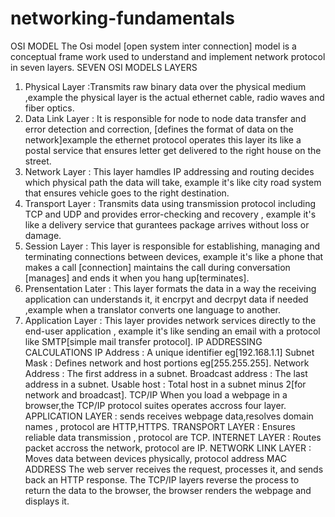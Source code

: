 
# networking-fundamentals 
OSI MODEL
The Osi model [open system inter connection] model is a conceptual frame work used to understand and implement network protocol in seven layers.
SEVEN OSI MODELS LAYERS 
1. Physical Layer :Transmits raw binary data over the physical medium ,example the physical layer is the actual ethernet cable, radio waves and fiber optics.
2. Data Link Layer : It is responsible for node to node data transfer and error detection and correction, [defines the format of data on the network]example the ethernet protocol operates this layer its like a postal service that ensures letter get delivered to the right house on the street.
3. Network Layer : This layer hamdles IP addressing and routing decides which physical path the data will take, example it's like city road system that ensures vehicle goes to the right destination.
4. Transport Layer : Transmits data using transmission protocol including TCP and UDP and provides error-checking and recovery , example it's like a delivery service that gurantees package arrives without loss or damage.
5. Session Layer : This layer is responsible for establishing, managing and terminating connections between devices, example it's like a phone that makes a call [connection] maintains the call during conversation [manages] and ends it when you hang up[terminates].
6. Prensentation Later : This layer formats the data in a way the receiving application can understands it, it encrpyt and decrpyt data if needed ,example when a translator converts one language to another.
7. Application Layer : This layer provides network services directly to the end-user application , example it's like sending an email with a protocol like SMTP[simple mail transfer protocol].
   IP ADDRESSING CALCULATIONS
IP Address : A unique identifier eg[192.168.1.1]
Subnet Mask : Defines network and host portions eg[255.255.255].
Network Address : The first address in a subnet.
Broadcast address : The last address in a subnet.
Usable host : Total host in a subnet  minus 2[for network and  broadcast].
TCP/IP
When you load a webpage  in a browser,the TCP/IP  protocol suites operates accross four layer.
APPLICATION LAYER : sends receives webpage data,resolves domain names , protocol are HTTP,HTTPS.
TRANSPORT LAYER : Ensures reliable data transmission , protocol are TCP.
INTERNET LAYER : Routes packet accross the network, protocol are IP.
NETWORK LINK LAYER : Moves data between devices physically, protocol address MAC ADDRESS
The web server receives the request, processes it, and sends back an HTTP response.
The TCP/IP layers reverse the process to return the data to the browser, the browser renders the webpage and displays it.
